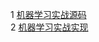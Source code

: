 1 [机器学习实战源码](https://github.com/guobinlin/machine-learning-action)  
2 [机器学习实战实现](https://blog.csdn.net/c406495762/article/category/7029976)
